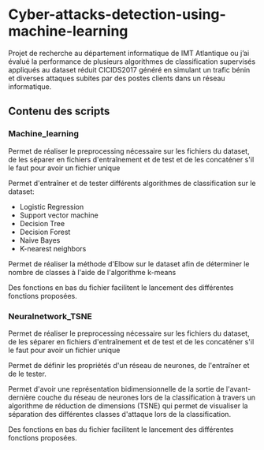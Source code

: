 # Cyber-attacks-detection-using-machine-learning

Projet de recherche au département informatique de IMT Atlantique ou j’ai évalué la performance de plusieurs algorithmes de classification supervisés appliqués au dataset réduit CICIDS2017 généré en simulant un trafic bénin et diverses attaques subites par des postes clients dans un réseau informatique.

## Contenu des scripts

### Machine_learning

Permet de réaliser le preprocessing nécessaire sur les fichiers du dataset, de les séparer en fichiers d'entraînement et de test et de les concaténer s'il le faut pour avoir un fichier unique

Permet d'entraîner et de tester différents algorithmes de classification sur le dataset: 

- Logistic Regression
- Support vector machine
- Decision Tree
- Decision Forest
- Naive Bayes
- K-nearest neighbors

Permet de réaliser la méthode d'Elbow sur le dataset afin de déterminer le nombre de classes à l'aide de l'algorithme k-means

Des fonctions en bas du fichier facilitent le lancement des différentes fonctions proposées. 

### Neuralnetwork_TSNE

Permet de réaliser le preprocessing nécessaire sur les fichiers du dataset, de les séparer en fichiers d'entraînement et de test et de les concaténer s'il le faut pour avoir un fichier unique

Permet de définir les propriétés d'un réseau de neurones, de l'entraîner et de le tester. 

Permet d'avoir une représentation bidimensionnelle de la sortie de l'avant-dernière couche du réseau de neurones lors de la classification à travers un algorithme de réduction de dimensions (TSNE) qui permet de visualiser la séparation des différentes classes d'attaque lors de la classification. 

Des fonctions en bas du fichier facilitent le lancement des différentes fonctions proposées. 
